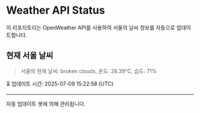 
# Weather API Status

이 리포지토리는 OpenWeather API를 사용하여 서울의 날씨 정보를 자동으로 업데이트합니다.

## 현재 서울 날씨
> 서울의 현재 날씨: broken clouds, 온도: 28.39°C, 습도: 71%

⏳ 업데이트 시간: 2025-07-09 15:22:58 (UTC)

---
자동 업데이트 봇에 의해 관리됩니다.
